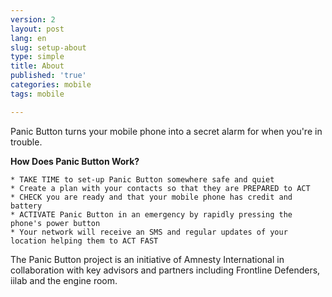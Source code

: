 ```yaml
---
version: 2
layout: post
lang: en
slug: setup-about
type: simple
title: About
published: 'true'
categories: mobile
tags: mobile

---
```


Panic Button turns your mobile phone into a secret alarm for when you're in trouble.

**How Does Panic Button Work?**

    * TAKE TIME to set-up Panic Button somewhere safe and quiet
    * Create a plan with your contacts so that they are PREPARED to ACT
    * CHECK you are ready and that your mobile phone has credit and battery
    * ACTIVATE Panic Button in an emergency by rapidly pressing the phone's power button
    * Your network will receive an SMS and regular updates of your location helping them to ACT FAST

The Panic Button project is an initiative of Amnesty International in collaboration with key advisors and partners including Frontline Defenders, iilab and the engine room.